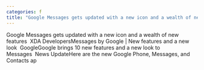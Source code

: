 ```yaml
---
categories: f
title: "Google Messages gets updated with a new icon and a wealth of new features  XDA Developers"
---
```

Google Messages gets updated with a new icon and a wealth of new features&nbsp;&nbsp;XDA DevelopersMessages by Google | New features and a new look&nbsp;&nbsp;GoogleGoogle brings 10 new features and a new look to Messages&nbsp;&nbsp;News UpdateHere are the new Google Phone, Messages, and Contacts ap